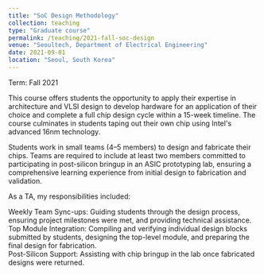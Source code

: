 ```yaml
---
title: "SoC Design Methodology"
collection: teaching
type: "Graduate course"
permalink: /teaching/2021-fall-soc-design
venue: "Seoultech, Department of Electrical Engineering"
date: 2021-09-01
location: "Seoul, South Korea"
---
```

Term: Fall 2021 

This course offers students the opportunity to apply their expertise in architecture and VLSI design to develop hardware for an application of their choice and complete a full chip design cycle within a 15-week timeline. The course culminates in students taping out their own chip using Intel's advanced 16nm technology.

Students work in small teams (4–5 members) to design and fabricate their chips. Teams are required to include at least two members committed to participating in post-silicon bringup in an ASIC prototyping lab, ensuring a comprehensive learning experience from initial design to fabrication and validation.

As a TA, my responsibilities included:

Weekly Team Sync-ups: Guiding students through the design process, ensuring project milestones were met, and providing technical assistance.  
Top Module Integration: Compiling and verifying individual design blocks submitted by students, designing the top-level module, and preparing the final design for fabrication.  
Post-Silicon Support: Assisting with chip bringup in the lab once fabricated designs were returned.  
